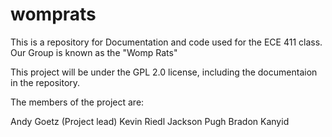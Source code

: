 womprats
========

This is a repository for Documentation and code used for the ECE 411 class. Our Group is known as the "Womp Rats"

This project will be under the GPL 2.0 license, including the documentaion in the repository.

The members of the project are:

Andy Goetz (Project lead)
Kevin Riedl
Jackson Pugh
Bradon Kanyid
